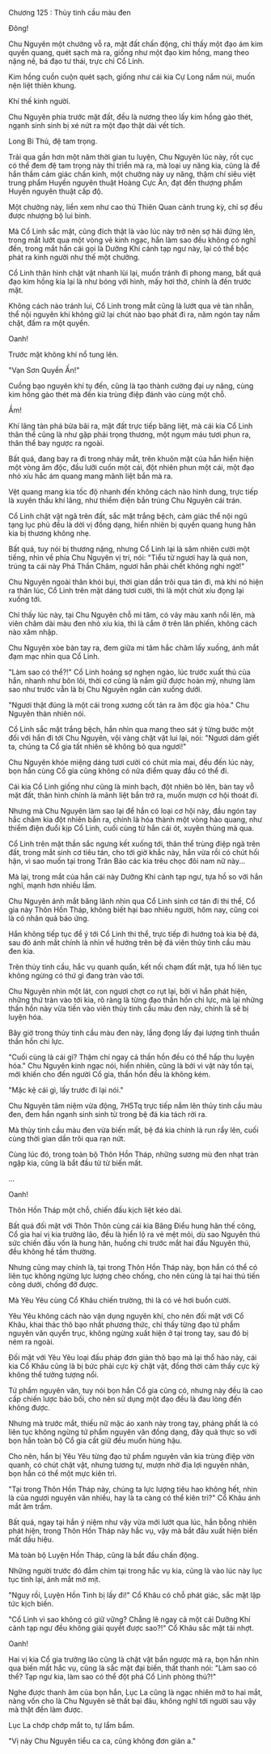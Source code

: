 




Chương 125 : Thủy tinh cầu màu đen


Đông!

Chu Nguyên một chưởng vỗ ra, mặt đất chấn động, chỉ thấy một đạo ám kim quyền quang, quét sạch mà ra, giống như một đạo kim hồng, mang theo nặng nề, bá đạo tư thái, trực chỉ Cổ Linh.

Kim hồng cuồn cuộn quét sạch, giống như cái kia Cự Long nắm núi, muốn nện liệt thiên khung.

Khí thế kinh người.

Chu Nguyên phía trước mặt đất, đều là nương theo lấy kim hồng gào thét, ngạnh sinh sinh bị xé nứt ra một đạo thật dài vết tích.

Long Bi Thủ, đệ tam trọng.

Trải qua gần hơn một năm thời gian tu luyện, Chu Nguyên lúc này, rốt cục có thể đem đệ tam trọng này thi triển mà ra, mà loại uy năng kia, cũng là để hắn thầm cảm giác chấn kinh, một chưởng này uy năng, thậm chí siêu việt trung phẩm Huyền nguyên thuật Hoàng Cực Ấn, đạt đến thượng phẩm Huyền nguyên thuật cấp độ.

Một chưởng này, liền xem như cao thủ Thiên Quan cảnh trung kỳ, chỉ sợ đều được nhượng bộ lui binh.

Mà Cổ Linh sắc mặt, cũng đích thật là vào lúc này trở nên sợ hãi đứng lên, trong mắt lướt qua một vòng vẻ kinh ngạc, hắn làm sao đều không có nghĩ đến, trong mắt hắn cái gọi là Dưỡng Khí cảnh tạp ngư này, lại có thể bộc phát ra kinh người như thế một chưởng.

Cổ Linh thân hình chật vật nhanh lùi lại, muốn tránh đi phong mang, bất quá đạo kim hồng kia lại là như bóng với hình, mấy hơi thở, chính là đến trước mặt.

Không cách nào tránh lui, Cổ Linh trong mắt cũng là lướt qua vẻ tàn nhẫn, thể nội nguyên khí không giữ lại chút nào bạo phát đi ra, năm ngón tay nắm chặt, đấm ra một quyền.

Oanh!

Trước mặt không khí nổ tung lên.

"Vạn Sơn Quyền Ấn!"

Cuồng bạo nguyên khí tụ đến, cũng là tạo thành cường đại uy năng, cùng kim hồng gào thét mà đến kia trùng điệp đánh vào cùng một chỗ.

Ầm!

Khí lãng tàn phá bừa bãi ra, mặt đất trực tiếp băng liệt, mà cái kia Cổ Linh thân thể cũng là như gặp phải trọng thương, một ngụm máu tươi phun ra, thân thể bay ngược ra ngoài.

Bất quá, đang bay ra đi trong nháy mắt, trên khuôn mặt của hắn hiển hiện một vòng âm độc, đầu lưỡi cuốn một cái, đột nhiên phun một cái, một đạo nhỏ xíu hắc ám quang mang mãnh liệt bắn mà ra.

Vệt quang mang kia tốc độ nhanh đến không cách nào hình dung, trực tiếp là xuyên thấu khí lãng, như thiểm điện bắn trúng Chu Nguyên cái trán.

Cổ Linh chật vật ngã trên đất, sắc mặt trắng bệch, cảm giác thể nội ngũ tạng lục phủ đều là dời vị đồng dạng, hiển nhiên bị quyền quang hung hãn kia bị thương không nhẹ.

Bất quá, tuy nói bị thương nặng, nhưng Cổ Linh lại là sâm nhiên cười một tiếng, nhìn về phía Chu Nguyên vị trí, nói: "Tiểu tử ngươi hay là quá non, trúng ta cái này Phá Thần Châm, ngươi hẳn phải chết không nghi ngờ!"

Chu Nguyên ngoài thân khói bụi, thời gian dần trôi qua tán đi, mà khi nó hiện ra thân lúc, Cổ Linh trên mặt dáng tươi cười, thì là một chút xíu đọng lại xuống tới.

Chỉ thấy lúc này, tại Chu Nguyên chỗ mi tâm, có vảy màu xanh nổi lên, mà viên châm dài màu đen nhỏ xíu kia, thì là cắm ở trên lân phiến, không cách nào xâm nhập.

Chu Nguyên xòe bàn tay ra, đem giữa mi tâm hắc châm lấy xuống, ánh mắt đạm mạc nhìn qua Cổ Linh.

"Làm sao có thể?!" Cổ Linh hoảng sợ nghẹn ngào, lúc trước xuất thủ của hắn, nhanh như bôn lôi, thời cơ cũng là nắm giữ được hoàn mỹ, nhưng làm sao như trước vẫn là bị Chu Nguyên ngăn cản xuống dưới.

"Ngươi thật đúng là một cái trong xương cốt tản ra âm độc gia hỏa." Chu Nguyên thản nhiên nói.

Cổ Linh sắc mặt trắng bệch, hắn nhìn qua mang theo sát ý từng bước một đối với hắn đi tới Chu Nguyên, vội vàng chật vật lui lại, nói: "Ngươi dám giết ta, chúng ta Cổ gia tất nhiên sẽ không bỏ qua ngươi!"

Chu Nguyên khóe miệng dáng tươi cười có chút mỉa mai, đều đến lúc này, bọn hắn cùng Cổ gia cũng không có nửa điểm quay đầu có thể đi.

Cái kia Cổ Linh giống như cũng là minh bạch, đột nhiên bò lên, bàn tay vỗ mặt đất, thân hình chính là mãnh liệt bắn trở ra, muốn mượn cơ hội thoát đi.

Nhưng mà Chu Nguyên làm sao lại để hắn có loại cơ hội này, đầu ngón tay hắc châm kia đột nhiên bắn ra, chính là hóa thành một vòng hào quang, như thiểm điện đuổi kịp Cổ Linh, cuối cùng từ hắn cái ót, xuyên thủng mà qua.

Cổ Linh trên mặt thần sắc ngưng kết xuống tới, thân thể trùng điệp ngã trên đất, trong mắt sinh cơ tiêu tán, cho tới giờ khắc này, hắn vừa rồi có chút hối hận, vì sao muốn tại trong Trân Bảo các kia trêu chọc đôi nam nữ này...

Mà lại, trong mắt của hắn cái này Dưỡng Khí cảnh tạp ngư, tựa hồ so với hắn nghĩ, mạnh hơn nhiều lắm.

Chu Nguyên ánh mắt băng lãnh nhìn qua Cổ Linh sinh cơ tán đi thi thể, Cổ gia này Thôn Hồn Tháp, không biết hại bao nhiêu người, hôm nay, cũng coi là có nhân quả báo ứng.

Hắn không tiếp tục để ý tới Cổ Linh thi thể, trực tiếp đi hướng toà kia bệ đá, sau đó ánh mắt chính là nhìn về hướng trên bệ đá viên thủy tinh cầu màu đen kia.

Trên thủy tinh cầu, hắc vụ quanh quẩn, kết nối chạm đất mặt, tựa hồ liên tục không ngừng có thứ gì đang tràn vào tới.

Chu Nguyên nhìn một lát, con ngươi chợt co rụt lại, bởi vì hắn phát hiện, những thứ tràn vào tới kia, rõ ràng là từng đạo thần hồn chi lực, mà lại những thần hồn này vừa tiến vào viên thủy tinh cầu màu đen này, chính là sẽ bị luyện hóa.

Bây giờ trong thủy tinh cầu màu đen này, lắng đọng lấy đại lượng tinh thuần thần hồn chi lực.

"Cuối cùng là cái gì? Thậm chí ngay cả thần hồn đều có thể hấp thu luyện hóa." Chu Nguyên kinh ngạc nói, hiển nhiên, cũng là bởi vì vật này tồn tại, mới khiến cho đến người Cổ gia, thần hồn đều là không kém.

"Mặc kệ cái gì, lấy trước đi lại nói."

Chu Nguyên tâm niệm vừa động, 7H5Tq trực tiếp nắm lên thủy tinh cầu màu đen, đem hắn ngạnh sinh sinh từ trong bệ đá kia tách rời ra.

Mà thủy tinh cầu màu đen vừa biến mất, bệ đá kia chính là run rẩy lên, cuối cùng thời gian dần trôi qua rạn nứt.

Cùng lúc đó, trong toàn bộ Thôn Hồn Tháp, những sương mù đen nhạt tràn ngập kia, cũng là bắt đầu từ từ biến mất.

...

Oanh!

Thôn Hồn Tháp một chỗ, chiến đấu kịch liệt kéo dài.

Bất quá đối mặt với Thôn Thôn cùng cái kia Băng Điểu hung hãn thế công, Cổ gia hai vị kia trưởng lão, đều là hiển lộ ra vẻ mệt mỏi, dù sao Nguyên thú sức chiến đấu vốn là hung hãn, huống chi trước mắt hai đầu Nguyên thú, đều không hề tầm thường.

Nhưng cũng may chính là, tại trong Thôn Hồn Tháp này, bọn hắn có thể có liên tục không ngừng lực lượng chèo chống, cho nên cũng là tại hai thú tiến công dưới, chống đỡ được.

Mà Yêu Yêu cùng Cổ Khâu chiến trường, thì là có vẻ hơi buồn cười.

Yêu Yêu không cách nào vận dụng nguyên khí, cho nên đối mặt với Cổ Khâu, khai thác thô bạo nhất phương thức, chỉ thấy từng đạo tứ phẩm nguyên văn quyển trục, không ngừng xuất hiện ở tại trong tay, sau đó bị ném ra ngoài.

Đối mặt với Yêu Yêu loại đấu pháp đơn giản thô bạo mà lại thổ hào này, cái kia Cổ Khâu cũng là bị bức phải cực kỳ chật vật, đồng thời cảm thấy cực kỳ không thể tưởng tượng nổi.

Tứ phẩm nguyên văn, tuy nói bọn hắn Cổ gia cũng có, nhưng này đều là cao cấp chiến lược bảo bối, cho nên sử dụng một đạo đều là đau lòng đến không được.

Nhưng mà trước mắt, thiếu nữ mặc áo xanh này trong tay, phảng phất là có liên tục không ngừng tứ phẩm nguyên văn đồng dạng, đây quả thực so với bọn hắn toàn bộ Cổ gia cất giữ đều muốn hùng hậu.

Cho nên, hắn bị Yêu Yêu từng đạo tứ phẩm nguyên văn kia trùng điệp vờn quanh, có chút chật vật, nhưng tương tự, mượn nhờ địa lợi nguyên nhân, bọn hắn có thể một mực kiên trì.

"Tại trong Thôn Hồn Tháp này, chúng ta lực lượng tiêu hao không hết, nhìn là của ngươi nguyên văn nhiều, hay là ta càng có thể kiên trì?" Cổ Khâu ánh mắt âm trầm.

Bất quá, ngay tại hắn ý niệm như vậy vừa mới lướt qua lúc, hắn bỗng nhiên phát hiện, trong Thôn Hồn Tháp này hắc vụ, vậy mà bắt đầu xuất hiện biến mất dấu hiệu.

Mà toàn bộ Luyện Hồn Tháp, cũng là bắt đầu chấn động.

Những người trước đó đắm chìm tại trong hắc vụ kia, cũng là vào lúc này lục tục tỉnh lại, ánh mắt mờ mịt.

"Nguy rồi, Luyện Hồn Tinh bị lấy đi!" Cổ Khâu có chỗ phát giác, sắc mặt lập tức kịch biến.

"Cổ Linh vì sao không có giữ vững? Chẳng lẽ ngay cả một cái Dưỡng Khí cảnh tạp ngư đều không giải quyết được sao?!" Cổ Khâu sắc mặt tái nhợt.

Oanh!

Hai vị kia Cổ gia trưởng lão cũng là chật vật bắn ngược mà ra, bọn hắn nhìn qua biến mất hắc vụ, cũng là sắc mặt đại biến, thất thanh nói: "Làm sao có thể? Tạp ngư kia, làm sao có thể đột phá Cổ Linh phòng thủ?!"

Nghe được thanh âm của bọn hắn, Lục La cũng là ngạc nhiên mở to hai mắt, nàng vốn cho là Chu Nguyên sẽ thất bại đâu, không nghĩ tới người sau vậy mà thật đến làm được.

Lục La chớp chớp mắt to, tự lẩm bẩm.

"Vị này Chu Nguyên tiểu ca ca, cũng không đơn giản a."




